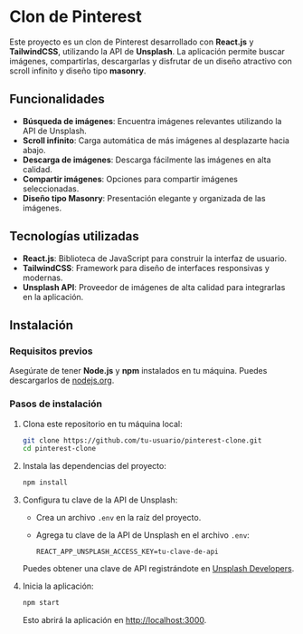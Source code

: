# Clon de Pinterest

Este proyecto es un clon de Pinterest desarrollado con **React.js** y **TailwindCSS**, utilizando la API de **Unsplash**. La aplicación permite buscar imágenes, compartirlas, descargarlas y disfrutar de un diseño atractivo con scroll infinito y diseño tipo **masonry**.

## Funcionalidades

- **Búsqueda de imágenes**: Encuentra imágenes relevantes utilizando la API de Unsplash.
- **Scroll infinito**: Carga automática de más imágenes al desplazarte hacia abajo.
- **Descarga de imágenes**: Descarga fácilmente las imágenes en alta calidad.
- **Compartir imágenes**: Opciones para compartir imágenes seleccionadas.
- **Diseño tipo Masonry**: Presentación elegante y organizada de las imágenes.

## Tecnologías utilizadas

- **React.js**: Biblioteca de JavaScript para construir la interfaz de usuario.
- **TailwindCSS**: Framework para diseño de interfaces responsivas y modernas.
- **Unsplash API**: Proveedor de imágenes de alta calidad para integrarlas en la aplicación.

## Instalación

### Requisitos previos

Asegúrate de tener **Node.js** y **npm** instalados en tu máquina. Puedes descargarlos de [nodejs.org](https://nodejs.org/).

### Pasos de instalación

1. Clona este repositorio en tu máquina local:

    ```bash
    git clone https://github.com/tu-usuario/pinterest-clone.git
    cd pinterest-clone
    ```

2. Instala las dependencias del proyecto:

    ```bash
    npm install
    ```

3. Configura tu clave de la API de Unsplash:

    - Crea un archivo `.env` en la raíz del proyecto.
    - Agrega tu clave de la API de Unsplash en el archivo `.env`:

      ```
      REACT_APP_UNSPLASH_ACCESS_KEY=tu-clave-de-api
      ```

    Puedes obtener una clave de API registrándote en [Unsplash Developers](https://unsplash.com/developers).

4. Inicia la aplicación:

    ```bash
    npm start
    ```

    Esto abrirá la aplicación en [http://localhost:3000](http://localhost:3000).
